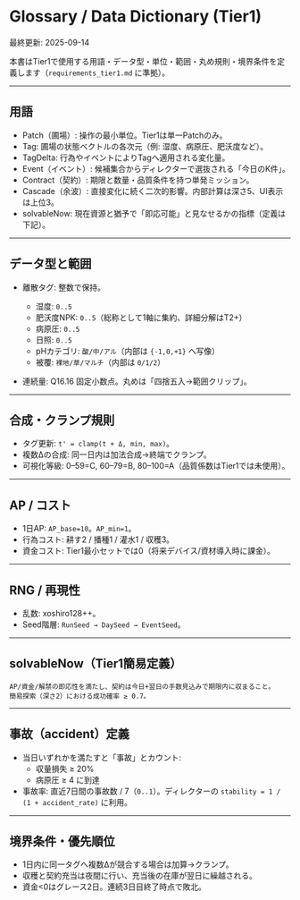 # Glossary / Data Dictionary (Tier1)

最終更新: 2025-09-14

本書はTier1で使用する用語・データ型・単位・範囲・丸め規則・境界条件を定義します（`requirements_tier1.md` に準拠）。

---

## 用語

- Patch（圃場）: 操作の最小単位。Tier1は単一Patchのみ。
- Tag: 圃場の状態ベクトルの各次元（例: 湿度、病原圧、肥沃度など）。
- TagDelta: 行為やイベントによりTagへ適用される変化量。
- Event（イベント）: 候補集合からディレクターで選抜される「今日のK件」。
- Contract（契約）: 期限と数量・品質条件を持つ単発ミッション。
- Cascade（余波）: 直接変化に続く二次的影響。内部計算は深さ5、UI表示は上位3。
- solvableNow: 現在資源と猶予で「即応可能」と見なせるかの指標（定義は下記）。

---

## データ型と範囲

- 離散タグ: 整数で保持。
  - 湿度: `0..5`
  - 肥沃度NPK: `0..5`（総称として1軸に集約、詳細分解はT2+）
  - 病原圧: `0..5`
  - 日照: `0..5`
  - pHカテゴリ: `酸/中/アル`（内部は `{-1,0,+1}` へ写像）
  - 被覆: `裸地/草/マルチ`（内部は `0/1/2`）

- 連続量: Q16.16 固定小数点。丸めは「四捨五入→範囲クリップ」。

---

## 合成・クランプ規則

- タグ更新: `t' = clamp(t + Δ, min, max)`。
- 複数Δの合成: 同一日内は加法合成→終端でクランプ。
- 可視化等級: 0–59=C, 60–79=B, 80–100=A（品質係数はTier1では未使用）。

---

## AP / コスト

- 1日AP: `AP_base=10`。`AP_min=1`。
- 行為コスト: 耕す2 / 播種1 / 灌水1 / 収穫3。
- 資金コスト: Tier1最小セットでは0（将来デバイス/資材導入時に課金）。

---

## RNG / 再現性

- 乱数: xoshiro128++。
- Seed階層: `RunSeed → DaySeed → EventSeed`。

---

## solvableNow（Tier1簡易定義）

```
AP/資金/解禁の即応性を満たし、契約は今日+翌日の手数見込みで期限内に収まること。
簡易探索（深さ2）における成功確率 ≥ 0.7。
```

---

## 事故（accident）定義

- 当日いずれかを満たすと「事故」とカウント:
  - 収量損失 ≥ 20%
  - 病原圧 ≥ 4 に到達
- 事故率: 直近7日間の事故数 / 7（`0..1`）。ディレクターの `stability = 1 / (1 + accident_rate)` に利用。

---

## 境界条件・優先順位

- 1日内に同一タグへ複数Δが競合する場合は加算→クランプ。
- 収穫と契約充当は夜間に行い、充当後の在庫が翌日に繰越される。
- 資金<0はグレース2日。連続3日目終了時点で敗北。

